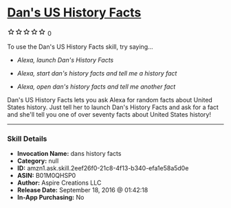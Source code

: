 # [Dan's US History Facts](http://alexa.amazon.com/#skills/amzn1.ask.skill.2eef26f0-21c8-4f13-b340-efa1e58a5d0e)
![0 stars](../../images/ic_star_border_black_18dp_1x.png)![0 stars](../../images/ic_star_border_black_18dp_1x.png)![0 stars](../../images/ic_star_border_black_18dp_1x.png)![0 stars](../../images/ic_star_border_black_18dp_1x.png)![0 stars](../../images/ic_star_border_black_18dp_1x.png) 0

To use the Dan's US History Facts skill, try saying...

* *Alexa, launch Dan's History Facts*

* *Alexa, start dan's history facts and tell me a history fact*

* *Alexa, open dan's history facts and tell me another fact*

Dan's US History Facts lets you ask Alexa for random facts about United States history. Just tell her to launch Dan's History Facts and ask for a fact and she'll tell you one of over seventy facts about United States history!

***

### Skill Details

* **Invocation Name:** dans history facts
* **Category:** null
* **ID:** amzn1.ask.skill.2eef26f0-21c8-4f13-b340-efa1e58a5d0e
* **ASIN:** B01M0QHSP0
* **Author:** Aspire Creations LLC
* **Release Date:** September 18, 2016 @ 01:42:18
* **In-App Purchasing:** No
